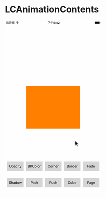 # LCAnimationContents
![image](https://github.com/CrazyDaiDai/LCAnimationContents/blob/master/LCAnimationContents.gif)
